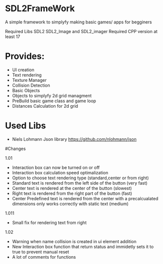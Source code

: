 # SDL2FrameWork

A simple framework to simplyfy making basic games/ apps for begginers 

Required Libs SDL2 SDL2_Image and SDL2_imager
Required CPP version at least 17

# Provides:

- UI creation
- Text rendering
- Texture Manager
- Collision Detection
- Basic Objects
- Objects to simplyfy 2d grid managment
- PreBuild basic game class and game loop
- Distances Calculation for 2d grid 

# Used Libs
- Niels Lohmann Json library
https://github.com/nlohmann/json


#Changes

1.01
- Interaction box can now be turned on or off
- Interaction box calculation speed optimalization
- Option to choose text rendering type (standard,center or from right)
 - Standard text is rendered from the left side of the button (very fast)
 - Center text is rendered at the center of the button (slowest)
 - Right text is rendered from the right part of the button (fast)
 - Center Predefined text is rendered from the center with a precalcualated dimensions only works correctly with static text (medium)
 
 1.011
 - Small fix for rendering text from right
 
 1.02
 - Warning when name collision is created in ui element addition
 - New Interaction box function that return status and immidetly sets it to true to prevent manual reset
 - A lot of comments for functions